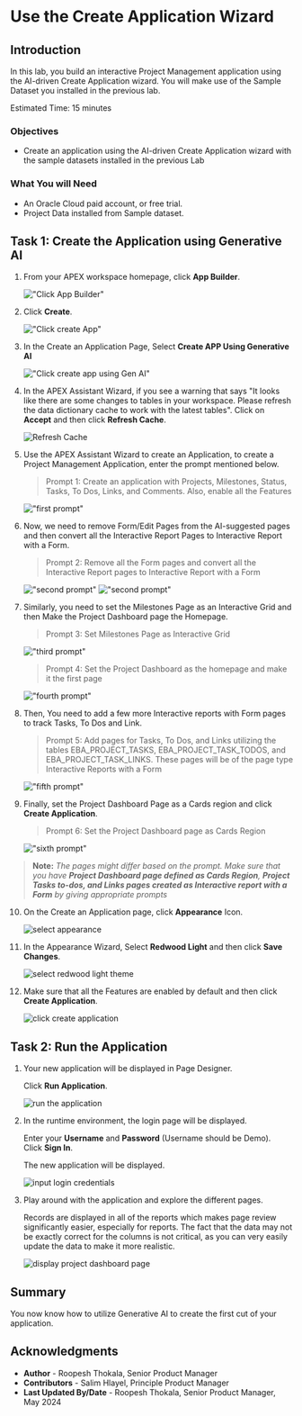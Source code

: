 # Use the Create Application Wizard

## Introduction

In this lab, you build an interactive Project Management application using the AI-driven Create Application wizard. You will make use of the Sample Dataset you installed in the previous lab.

Estimated Time: 15 minutes

### Objectives
- Create an application using the AI-driven Create Application wizard with the sample datasets installed in the previous Lab

### What You will Need

- An Oracle Cloud paid account, or free trial.
- Project Data installed from Sample dataset.

## Task 1: Create the Application using Generative AI

1. From your APEX workspace homepage, click **App Builder**.

    !["Click App Builder"](images/click-app-builder.png "")

2. Click **Create**.

    !["Click create App"](images/click-create-app.png "")

3. In the Create an Application Page, Select **Create APP Using Generative AI**

    !["Click create app using Gen AI"](images/click-create-app-wizard.png "")

4. In the APEX Assistant Wizard, if you see a warning that says "It looks like there are some changes to tables in your workspace. Please refresh the data dictionary cache to work with the latest tables". Click on **Accept** and then click **Refresh Cache**.

     ![Refresh Cache](images/refresh-cache.png "")

5. Use the APEX Assistant Wizard to create an Application, to create a Project Management Application, enter the prompt mentioned below.

    >Prompt 1:
    >Create an application with Projects, Milestones, Status, Tasks, To Dos, Links, and Comments. Also, enable all the Features

    !["first prompt"](images/prompt1.png "")

6. Now, we need to remove Form/Edit Pages from the AI-suggested pages and then convert all the Interactive Report Pages to Interactive Report with a Form.
    >Prompt 2:
    >Remove all the Form pages and convert all the Interactive Report pages to Interactive Report with a Form

    !["second prompt"](images/prompt2.png "")
    !["second prompt"](images/prompt2_1.png "")

7. Similarly, you need to set the Milestones Page as an Interactive Grid and then Make the Project Dashboard page the Homepage.
    >Prompt 3:
    Set Milestones Page as Interactive Grid

    !["third prompt"](images/prompt3.png "")

    >Prompt 4:
    Set the Project Dashboard as the homepage and make it the first page

    !["fourth prompt"](images/prompt4.png "")

8. Then, You need to add a few more Interactive reports with Form pages to track Tasks, To Dos and Link.

    >Prompt 5:
    Add pages for Tasks, To Dos, and Links utilizing the tables EBA\_PROJECT\_TASKS, EBA\_PROJECT\_TASK\_TODOS, and EBA\_PROJECT\_TASK\_LINKS. These pages will be of the page type Interactive Reports with a Form

    !["fifth prompt"](images/prompt5.png "")

9. Finally, set the Project Dashboard Page as a Cards region and click **Create Application**.

    >Prompt 6:
    Set the Project Dashboard page as Cards Region

    !["sixth prompt"](images/prompt6.png "")

> **Note:** _The pages might differ based on the prompt. Make sure that you have **Project Dashboard page defined as Cards Region**, **Project Tasks to-dos, and Links pages created as Interactive report with a Form** by giving appropriate prompts_

10. On the Create an Application page, click **Appearance** Icon.

    ![select appearance](images/click-appearance.png " ")

11. In the Appearance Wizard, Select **Redwood Light** and then click **Save Changes**.

    ![select redwood light theme](images/select-redwood-light.png " ")

12. Make sure that all the Features are enabled by default and then click **Create Application**.

    ![click create application](images/click-create-applciation.png " ")


## Task 2: Run the Application

1. Your new application will be displayed in Page Designer.

    Click **Run Application**.

    ![run the application](images/run-application.png " ")

2. In the runtime environment, the login page will be displayed.

    Enter your **Username** and **Password** (Username should be Demo).   
    Click **Sign In**.

    The new application will be displayed.

    ![input login credentials](images/login-details.png " ")

3. Play around with the application and explore the different pages.

    Records are displayed in all of the reports which makes page review significantly easier, especially for reports. The fact that the data may not be exactly correct for the columns is not critical, as you can very easily update the data to make it more realistic.

    ![display project dashboard page](images/show-projects-dashboard.png " ")

## **Summary**
You now know how to utilize Generative AI to create the first cut of your application.

## **Acknowledgments**

- **Author** - Roopesh Thokala, Senior Product Manager
- **Contributors** - Salim Hlayel, Principle Product Manager
- **Last Updated By/Date** - Roopesh Thokala, Senior Product Manager, May 2024
